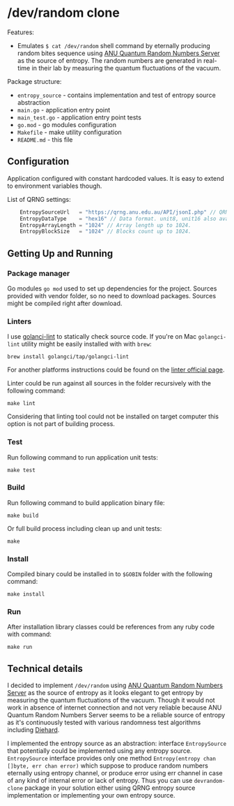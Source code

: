 # /dev/random clone

Features:

* Emulates `$ cat /dev/random` shell command by eternally producing random bites sequence using [ANU Quantum Random Numbers Server](http://qrng.anu.edu.au) as the source of entropy. The random numbers are generated in real-time in their lab by measuring the quantum fluctuations of the vacuum.

Package structure:

* `entropy_source` - contains implementation and test of entropy source abstraction
* `main.go` - application entry point
* `main_test.go` - application entry point tests 
* `go.mod` - go modules configuration
* `Makefile` - make utility configuration
* `README.md` - this file


## Configuration

Application configured with constant hardcoded values. It is easy to extend to environment variables though.

List of QRNG settings:

```go
	EntropySourceUrl   = "https://qrng.anu.edu.au/API/jsonI.php" // QRNG server URL
	EntropyDataType    = "hex16" // Data format. unit8, unit16 also available.
	EntropyArrayLength = "1024" // Array length up to 1024.
	EntropyBlockSize   = "1024" // Blocks count up to 1024.
```

## Getting Up and Running

### Package manager

Go modules `go mod` used to set up dependencies for the project. Sources provided with vendor folder, so no need to download packages. Sources might be compiled right after download.

### Linters

I use [golanci-lint](https://golangci.com/ ) to statically check source code. If you're on Mac `golangci-lint` utility might be easily installed with with `brew`:

```shell
brew install golangci/tap/golangci-lint
```

For another platforms instructions could be found on the [linter official page]( https://golangci.com/).

Linter could be run against all sources in the folder recursively with the following command:

```shell
make lint
```

Considering that linting tool could not be installed on target computer this option is not part of building process.

### Test

Run following command to run application unit tests:

```shell
make test
```

### Build

Run following command to build application binary file:

```shell
make build
```

Or full build process including clean up and unit tests:

```shell
make
```

### Install

Compiled binary could be installed in to `$GOBIN` folder with the following command:

```shell
make install
```

### Run

After installation library classes could be references from any ruby code with command:

```shell
make run
```

## Technical details

I decided to implement `/dev/random` using [ANU Quantum Random Numbers Server](http://qrng.anu.edu.au) as the source of entropy as it looks elegant to get entropy by measuring the quantum fluctuations of the vacuum. 
Though it would not work in absence of internet connection and not very reliable because ANU Quantum Random Numbers Server seems to be a reliable source of entropy as it's continuously tested with various randomness test algorithms including [Diehard](http://qrng.anu.edu.au/Diehard.php#). 

I implemented the entropy source as an abstraction: interface `EntropySource` that potentially could be implemented using any entropy source. `EntropySource` interface provides only one method ```Entropy(entropy chan []byte, err chan error)```
which suppose to produce random numbers eternally using entropy channel, or produce error using err channel in case of any kind of internal error or lack of entropy. Thus you can use `devrandom-clone` package in your solution either using QRNG entropy
source implementation or implementing your own entropy source.
